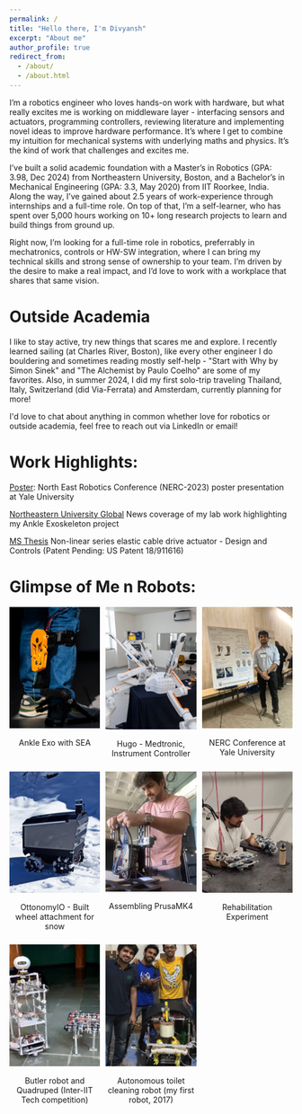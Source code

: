 ```yaml
---
permalink: /
title: "Hello there, I'm Divyansh"
excerpt: "About me"
author_profile: true
redirect_from: 
  - /about/
  - /about.html
---
```

I’m a robotics engineer who loves hands-on work with hardware, but what really excites me is working on middleware layer - interfacing sensors and actuators, programming controllers, reviewing literature and implementing novel ideas to improve hardware performance. It’s where I get to combine my intuition for mechanical systems with underlying maths and physics. It’s the kind of work that challenges and excites me.

I’ve built a solid academic foundation with a Master’s in Robotics (GPA: 3.98, Dec 2024) from Northeastern University, Boston, and a Bachelor’s in Mechanical Engineering (GPA: 3.3, May 2020) from IIT Roorkee, India. Along the way, I’ve gained about 2.5 years of work-experience through internships and a full-time role. On top of that, I’m a self-learner, who has spent over 5,000 hours working on 10+ long research projects to learn and build things from ground up.

Right now, I’m looking for a full-time role in robotics, preferrably in mechatronics, controls or HW-SW integration, where I can bring my technical skills and strong sense of ownership to your team. I’m driven by the desire to make a real impact, and I’d love to work with a workplace that shares that same vision.

Outside Academia
======
I like to stay active, try new things that scares me and explore. I recently learned sailing (at Charles River, Boston), like every other engineer I do bouldering and sometimes reading mostly self-help - "Start with Why by Simon Sinek" and "The Alchemist by Paulo Coelho" are some of my favorites. Also, in summer 2024, I did my first solo-trip traveling Thailand, Italy, Switzerland (did Via-Ferrata) and Amsterdam, currently planning for more!

I'd love to chat about anything in common whether love for robotics or outside academia, feel free to reach out via LinkedIn or email!

Work Highlights:
======
[Poster](/files/NERC_Poster.pdf): North East Robotics Conference (NERC-2023) poster presentation at Yale University

[Northeastern University Global](https://news.northeastern.edu/2024/11/23/exoskeleton-research-mobility/) News coverage of my lab work highlighting my Ankle Exoskeleton project

[MS Thesis](https://www.proquest.com/docview/3147874129) Non-linear series elastic cable drive actuator - Design and Controls (Patent Pending: US Patent 18/911616)

Glimpse of Me n Robots:
======
<div style="display: grid; grid-template-columns: repeat(auto-fill, minmax(150px, 1fr)); gap: 10px;">

  <div>
    <img src="/images/Intro_Exo.jpg" alt="Exo" style="width: 100%; height: auto;">
    <p style="text-align: center;">Ankle Exo with SEA</p>
  </div>
  
  <div>
    <img src="/images/Intro_MDT.jpg" alt="Hugo - MDT" style="width: 100%; height: auto;">
    <p style="text-align: center;">Hugo - Medtronic, Instrument Controller</p>
  </div>
  
  <div>
    <img src="/images/Intro_NERC.jpg" alt="Image 3" style="width: 100%; height: auto;">
    <p style="text-align: center;">NERC Conference at Yale University</p>
  </div>
  
  <div>
    <img src="/images/Intro_Ottobot.jpg" alt="Image 4" style="width: 100%; height: auto;">
    <p style="text-align: center;">OttonomyIO - Built wheel attachment for snow</p>
  </div>
  
  <div>
    <img src="/images/Intro_Printer.JPG" alt="Image 5" style="width: 100%; height: auto;">
    <p style="text-align: center;">Assembling PrusaMK4</p>
  </div>
  
  <div>
    <img src="/images/Intro_roboArm.jpg" alt="Image 6" style="width: 100%; height: auto;">
    <p style="text-align: center;">Rehabilitation Experiment</p>
  </div>
  
  <div>
    <img src="/images/Intro_Chitrak.png" alt="Image 7" style="width: 100%; height: auto;">
    <p style="text-align: center;">Butler robot and Quadruped (Inter-IIT Tech competition)</p>
  </div>

  <div>
    <img src="/images/Intro_ATC.png" alt="Image 8" style="width: 100%; height: auto;">
    <p style="text-align: center;">Autonomous toilet cleaning robot (my first robot, 2017)</p>
  </div>

</div>